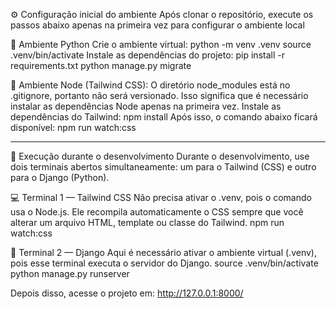 ⚙️ Configuração inicial do ambiente
Após clonar o repositório, execute os passos abaixo apenas na primeira vez para configurar o ambiente local

🐍 Ambiente Python
Crie o ambiente virtual:
  python -m venv .venv
  source .venv/bin/activate
Instale as dependências do projeto:
  pip install -r requirements.txt
  python manage.py migrate

🌿 Ambiente Node (Tailwind CSS):
O diretório node_modules está no .gitignore, portanto não será versionado.
Isso significa que é necessário instalar as dependências Node apenas na primeira vez.
Instale as dependências do Tailwind:
  npm install
Após isso, o comando abaixo ficará disponível:
  npm run watch:css

----------------------------------------------------------------------------------------------------------------------------------------------------------------------------------------------------------

🧩 Execução durante o desenvolvimento
Durante o desenvolvimento, use dois terminais abertos simultaneamente: um para o Tailwind (CSS) e outro para o Django (Python).

💻 Terminal 1 — Tailwind CSS
Não precisa ativar o .venv, pois o comando usa o Node.js.
Ele recompila automaticamente o CSS sempre que você alterar um arquivo HTML, template ou classe do Tailwind.
npm run watch:css

🐍 Terminal 2 — Django
Aqui é necessário ativar o ambiente virtual (.venv), pois esse terminal executa o servidor do Django.
source .venv/bin/activate
python manage.py runserver

Depois disso, acesse o projeto em:
http://127.0.0.1:8000/
